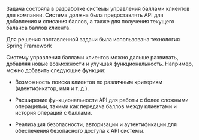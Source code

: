 Задача состояла в разработке системы управления баллами клиентов для компании. Система должна была предоставлять API для добавления и списания баллов, а также для получения текущего баланса баллов клиента.

Для решения поставленной задачи была использована технология Spring Framework


Систему управления баллами клиентов можно дальше развивать, добавляя новые возможности и улучшая функциональность. Например, можно добавить следующие функции:

- Возможность поиска клиентов по различным критериям (идентификатор, имя и т. д.).

- Расширение функциональности API для работы с более сложными операциями, такими как передача баллов между клиентами и история операций с баллами.

- Реализация безопасности, авторизации и аутентификации для обеспечения безопасного доступа к API системы.
